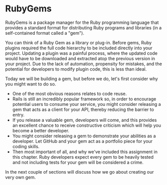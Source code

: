 # RubyGems

RubyGems is a package manager for the Ruby programming language that provides a standard format for distributing Ruby programs and libraries (in a self-contained format called a "gem").

You can think of a Ruby Gem as a library or plug-in. Before gems, Ruby plugins required the full code hierarchy to be included directly into your project. Updating a plugin was a painful process, where the updated code would have to be downloaded and extracted atop the previous version in your project. Due to the lack of automation, propensity for mistakes, and the potential for developers to modify plugin code, this is less than ideal.

Today we will be building a gem, but before we do, let's first consider why you might want to do so.

* One of the most obvious reasons relates to code reuse.
* Rails is still an incredibly popular framework so, in order to encourage potential users to consume your service, you might consider releasing a gem that acts as a client for your API, thereby reducing the barrier to entry. 
* If you release a valuable gem, developers will come, and this provides an excellent chance to receive constructive criticism which will help you become a better developer. 
* You might consider releasing a gem to demonstrate your abilities as a developer. Let GitHub and your gem act as a portfolio piece for your coding skills.
* Then most important of all, and why we've included this assignment in this chapter. Ruby developers expect every gem to be heavily tested and not including tests for your gem will be considered a crime. 

In the next couple of sections will discuss how we go about creating our very own gem. 